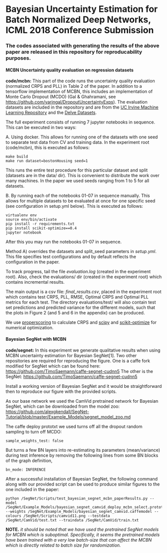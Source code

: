 # Bayesian Uncertainty Estimation for Batch Normalized Deep Networks, ICML 2018 Conference Submission
### The codes associated with generating the results of the above paper are released in this repository for reproducability purposes.

#### MCBN Uncertainty quality evaluation on regression datasets
**code/mcbn:** This part of the code runs the uncertainty quality evaluation (normalized CRPS and PLL) in Table 2 of the paper. In addition to a tensorflow implementation of MCBN, this includes an implementation of Monte Carlo Dropout (MCDO) (Gal & Ghahramani, see https://github.com/yaringal/DropoutUncertaintyExps). The evaluation datasets are included in the repository and are from the [UC Irvine Machine Learning Repository](http://archive.ics.uci.edu/ml/index.php) and the [Delve Datasets](http://www.cs.toronto.edu/~delve/data/datasets.html).

The full experiment consists of running 7 jupyter notebooks in sequence. This can be executed in two ways:

A. Using docker. This allows for running one of the datasets with one seed to separate test data from CV and training data. In the experiment root (code/mcbn), this is executed as follows:
   ```
   make build
   make run dataset=bostonHousing seed=1
   ```
   This runs the entire test procedure for this particular dataset and split (datasets are in the data/ dir). This is convenient to distribute the work over many machines. In the paper we used seeds ranging from 1 to 5 for all datasets.

B. By running each of the notebooks 01-07 in sequence manually. This allows for multiple datasets to be evaluated at once for one specific seed (see configuration in setup.yml below). This is executed as follows: 
   ```
   virtualenv env
   source env/bin/activate
   pip install -r requirements.txt
   pip install scikit-optimize==0.4
   jupyter notebook
   ```
   After this you may run the notebooks 01-07 in sequence.

Method A) overrides the datasets and split_seed parameters in _setup.yml_. This file specifies test configurations and by default reflects the configuration in the paper.

To track progress, tail the file _evaluation.log_ (created in the experiment root). Also, check the evaluations/ dir (created in the experiment root) which contains incremental results.

The main output is a csv file: _final_results.csv_, placed in the experiment root which contains test CRPS, PLL, RMSE, Optimal CRPS and Optimal PLL metrics for each test. The directory evaluations/test/ will also contain test set predictions and predicted variance for the different models, such that the plots in Figure 2 (and 5 and 6 in the appendix) can be produced.

We use [properscoring](https://pypi.python.org/pypi/properscoring) to calculate CRPS and [scipy](https://www.scipy.org/) and [scikit-optimize](https://github.com/scikit-optimize/scikit-optimize) for numerical optimization. 

#### Bayesian SegNet with MCBN
**code/segnet:** In this experiment we generate qualitative results when using MCBN uncertainty estimation for Bayesian SegNet[1]. Two other repositories are required for reproducing the figure. One is a caffe fork modified for SegNet which can be found here: https://github.com/TimoSaemann/caffe-segnet-cudnn5  The other is the SegNet: https://github.com/TimoSaemann/caffe-segnet-cudnn5

Install a working version of Bayesian SegNet and it would be straightforward then to reproduce our figure with the provided scripts.

As our base network we used the CamVid pretrained network for Bayesian SegNet, which can be downloaded from the model zoo: https://github.com/alexgkendall/SegNet-Tutorial/blob/master/Example_Models/segnet_model_zoo.md

The caffe deploy prototxt we used turns off all the dropout random sampling to turn off MCDO:

```
sample_weights_test: false
```
But turns a few BN layers into re-estimating its parameters (mean/variance) during test inference by removing the following lines from some BN blocks of the graph definition,

```
bn_mode: INFERENCE
```
After a successful installation of Bayesian SegNet, the following command along with our provided script can be used to produce similar figures to the one included in the paper:

```
python /SegNet/Scripts/test_bayesian_segnet_mcbn_paperResults.py --model /SegNet/Example_Models/bayesian_segnet_camvid_deploy_mcbn_select.prototxt --weights /SegNet/Example_Models/bayesian_segnet_camvid.caffemodel --colours /SegNet/Scripts/camvid11.png --testdata /SegNet/CamVid/test.txt --traindata /SegNet/CamVid/train.txt
```

**NOTE.**  *it should be noted that we have used the pretrained SegNet models for MCBN which is suboptimal. Specifically, it seems the pretrained models have been trained with a very low batch-size that can affect the MCBN which is directly related to batch size for randomization.*




